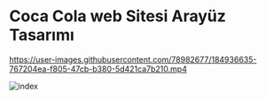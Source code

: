 # Coca Cola web Sitesi Arayüz Tasarımı 



https://user-images.githubusercontent.com/78982677/184936635-767204ea-f805-47cb-b380-5d421ca7b210.mp4

![index](Readme_img/resim3.png)


